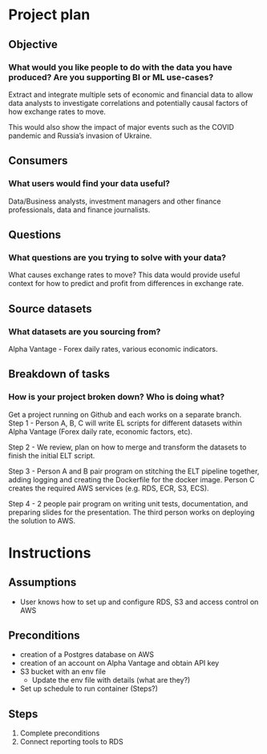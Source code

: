 # Project plan
## Objective
### What would you like people to do with the data you have produced? Are you supporting BI or ML use-cases?
Extract and integrate multiple sets of economic and financial data to allow data analysts to investigate correlations and potentially causal factors of how exchange rates to move.   

This would also show the impact of major events such as the COVID pandemic and Russia’s invasion of Ukraine.
## Consumers
### What users would find your data useful?
Data/Business analysts, investment managers and other finance professionals, data and finance journalists.
## Questions
### What questions are you trying to solve with your data?
What causes exchange rates to move? This data would provide useful context for how to predict and profit from differences in exchange rate.
## Source datasets
### What datasets are you sourcing from?
Alpha Vantage - Forex daily rates, various economic indicators.
## Breakdown of tasks
### How is your project broken down? Who is doing what?
Get a project running on Github and each works on a separate branch.  
Step 1 - Person A, B, C will write EL scripts for different datasets within Alpha Vantage (Forex daily rate, economic factors, etc).  

Step 2 - We review, plan on how to merge and transform the datasets to finish the initial ELT script.  

Step 3 - Person A and B pair program on stitching the ELT pipeline together, adding logging and creating the Dockerfile for the docker image. Person C creates the required AWS services (e.g. RDS, ECR, S3, ECS).  

Step 4 - 2 people pair program on writing unit tests, documentation, and preparing slides for the presentation. The third person works on deploying the solution to AWS.

# Instructions
## Assumptions
* User knows how to set up and configure RDS, S3 and access control on AWS
## Preconditions
* creation of a Postgres database on AWS
* creation of an account on Alpha Vantage and obtain API key
* S3 bucket with an env file 
  * Update the env file with details (what are they?)
* Set up schedule to run container (Steps?)
## Steps
1. Complete preconditions
2. Connect reporting tools to RDS